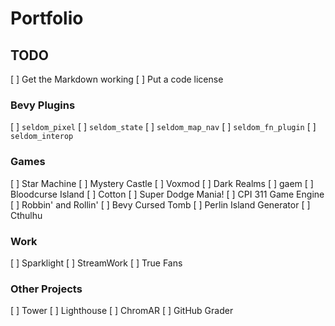 # Portfolio

## TODO

[ ] Get the Markdown working
[ ] Put a code license

### Bevy Plugins

[ ] `seldom_pixel`
[ ] `seldom_state`
[ ] `seldom_map_nav`
[ ] `seldom_fn_plugin`
[ ] `seldom_interop`

### Games

[ ] Star Machine
[ ] Mystery Castle
[ ] Voxmod
[ ] Dark Realms
[ ] gaem
[ ] Bloodcurse Island
[ ] Cotton
[ ] Super Dodge Mania!
[ ] CPI 311 Game Engine
[ ] Robbin' and Rollin'
[ ] Bevy Cursed Tomb
[ ] Perlin Island Generator
[ ] Cthulhu

### Work

[ ] Sparklight
[ ] StreamWork
[ ] True Fans

### Other Projects

[ ] Tower
[ ] Lighthouse
[ ] ChromAR
[ ] GitHub Grader
